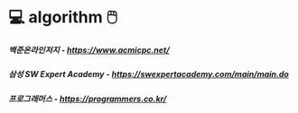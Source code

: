 # :computer: ​algorithm :computer_mouse:

##### 백준온라인저지 - https://www.acmicpc.net/



##### 삼성  SW Expert Academy - https://swexpertacademy.com/main/main.do 



##### 프로그래머스 - https://programmers.co.kr/

